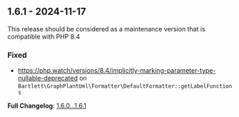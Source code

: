 
## 1.6.1 - 2024-11-17

This release should be considered as a maintenance version that is compatible with PHP 8.4

### Fixed

- https://php.watch/versions/8.4/implicitly-marking-parameter-type-nullable-deprecated on `Bartlett\GraphPlantUml\Formatter\DefaultFormatter::getLabelFunctions`

**Full Changelog**: [1.6.0...1.6.1](https://github.com/llaville/graph-plantuml-generator/compare/1.6.0...1.6.1)
